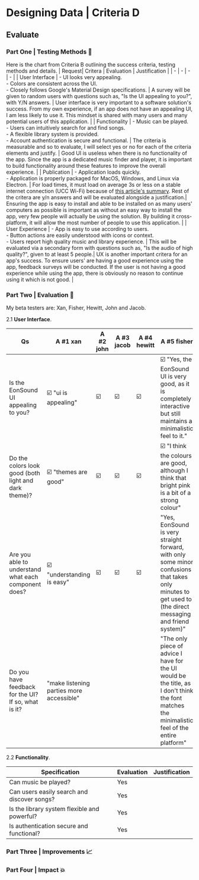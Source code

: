 # Designing Data | Criteria D
## Evaluate
### Part One | Testing Methods 🧪
Here is the chart from Criteria B outlining the success criteria, testing methods and details.
| Request| Critera | Evaluation | Justification |
| - | - | - | - |
| User Interface | - UI looks very appealing.<br>- Colors are consistent across the UI.<br>- Closely follows Google's Material Design specifications.  | A survey will be given to random users with questions such as, "Is the UI appealing to you?", with Y/N answers. | User interface is very important to a software solution's success. From my own experience, if an app does not have an appealing UI, I am less likely to use it. This mindset is shared with many users and many potential users of this application. |
| Functionality | - Music can be played.<br> - Users can intuitively search for and find songs.<br>- A flexible library system is provided.<br>- Account authentication is secure and functional. | The criteria is measurable and so to evaluate, I will select yes or no for each of the criteria elements and justify. | Good UI is useless when there is no functionality of the app. Since the app is a dedicated music finder and player, it is important to build functionality around these features to improve the overall experience. |
| Publication | - Application loads quickly. <br>- Application is properly packaged for MacOS, Windows, and Linux via Electron. | For load times, it must load on average 3s or less on a stable internet connection (UCC Wi-Fi) because of <a target="_blank" href="https://www.marketingdive.com/news/google-53-of-mobile-users-abandon-sites-that-take-over-3-seconds-to-load/426070/#:~:text=New%20research%20by%20Google%20has,seconds%20on%20a%204G%20connection.">this article's summary</a>. Rest of the critera are y/n answers and will be evaluated alongside a justification.| Ensuring the app is easy to install and able to be installed on as many users' computers as possible is important as without an easy way to install the app, very few people will actually be using the solution. By building it cross-platform, it will allow the most number of people to use this application. |
| User Experience | - App is easy to use according to users. <br>- Button actions are easily understood with icons or context. <br>- Users report high quality music and library experience. | This will be evaluated via a secondary form with questions such as, "Is the audio of high quality?", given to at least 5 people.| UX is another important critera for an app's success. To ensure users' are having a good experience using the app, feedback surveys will be conducted. If the user is not having a good experience while using the app, there is obviously no reason to continue using it which is not good. |

### Part Two | Evaluation 🤔
 My beta testers are: Xan, Fisher, Hewitt, John and Jacob.

2.1 <b>User Interface</b>.

| Qs| A #1 xan| A #2 john| A #3 jacob| A #4 hewitt | A #5 fisher|
| - | - | - | - | - | - |
| Is the EonSound UI appealing to you? | ☑️ "ui is appealing" |☑️ |☑️  |☑️  |☑️ "Yes, the EonSound UI is very good, as it is completely interactive but still maintains a minimalistic feel to it." |
| Do the colors look good (both light and dark theme)? |☑️ "themes are good" |☑️ | ☑️ | ☑️ | ☑️ "I think the colours are good, although I think that bright pink is a bit of a strong colour" |
| Are you able to understand what each component does? | ☑️ "understanding is easy"| ☑️ | ☑️ | ☑️ | "Yes, EonSound is very straight forward, with only some minor confusions that takes only minutes to get used to (the direct messaging and friend system)" |
| Do you have feedback for the UI? If so, what is it? |  "make listening parties more accessible" | |  | | "The only piece of advice I have for the UI would be the title, as I don't think the font matches the minimalistic feel of the entire platform"|

2.2 <b>Functionality</b>.

| Specification | Evaluation | Justification |
| - | - | - |
| Can music be played? | Yes |  | 
| Can users easily search and discover songs? | Yes | |
| Is the library system flexible and powerful? | Yes | |
| Is authentication secure and functional? | Yes | |

### Part Three | Improvements 📈

### Part Four | Impact 💥

